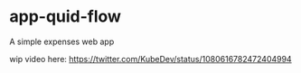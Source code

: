 # app-quid-flow
A simple expenses web app

wip video here: https://twitter.com/KubeDev/status/1080616782472404994
